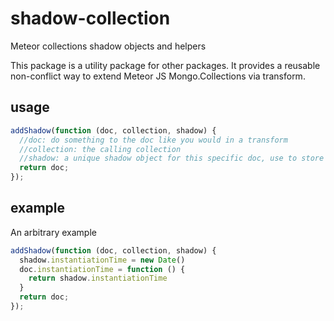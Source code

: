 # shadow-collection
Meteor collections shadow objects and helpers

This package is a utility package for other packages. It provides a reusable non-conflict way to extend Meteor JS Mongo.Collections via transform.

## usage
```js
addShadow(function (doc, collection, shadow) {
  //doc: do something to the doc like you would in a transform
  //collection: the calling collection
  //shadow: a unique shadow object for this specific doc, use to store and reference hidden data
  return doc;
});
```
## example
An arbitrary example
```js
addShadow(function (doc, collection, shadow) {
  shadow.instantiationTime = new Date()
  doc.instantiationTime = function () {
    return shadow.instantiationTime
  }
  return doc;
});
```
